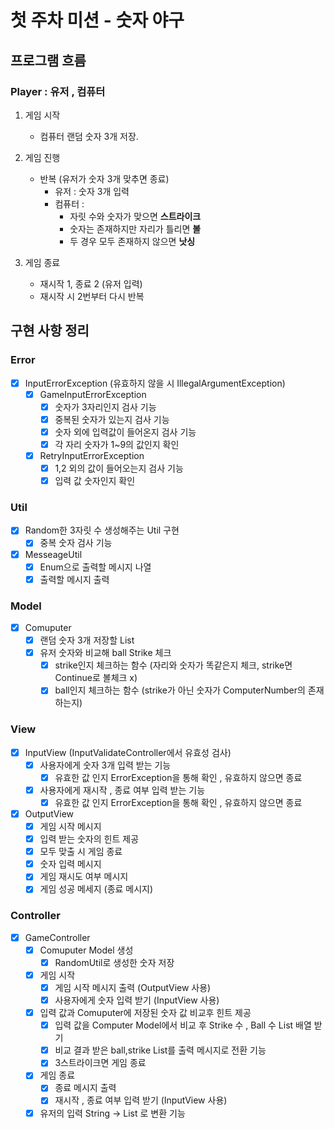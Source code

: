 # 첫 주차 미션 - 숫자 야구

## 프로그램 흐름

### Player : 유저 , 컴퓨터

1. 게임 시작
    - 컴퓨터 랜덤 숫자 3개 저장.

2. 게임 진행
    - 반복 (유저가 숫자 3개 맞추면 종료)
        - 유저 : 숫자 3개 입력
        - 컴퓨터 : 
          - 자릿 수와 숫자가 맞으면 **스트라이크**
          - 숫자는 존재하지만 자리가 틀리면 **볼**
          - 두 경우 모두 존재하지 않으면 **낫싱**

3. 게임 종료
    - 재시작 1, 종료 2 (유저 입력)
    - 재시작 시 2번부터 다시 반복

## 구현 사항 정리

### Error
- [x] InputErrorException (유효하지 않을 시 IllegalArgumentException)
    - [x] GameInputErrorException
        - [x] 숫자가 3자리인지 검사 기능
        - [x] 중복된 숫자가 있는지 검사 기능
        - [x] 숫자 외에 입력값이 들어온지 검사 기능
        - [x] 각 자리 숫자가 1~9의 값인지 확인
    - [x] RetryInputErrorException
        - [x] 1,2 외의 값이 들어오는지 검사 기능
        - [x] 입력 값 숫자인지 확인

### Util
- [x] Random한 3자릿 수 생성해주는 Util 구현
    - [x] 중복 숫자 검사 기능
- [x] MesseageUtil
    - [x] Enum으로 출력할 메시지 나열
    - [x] 출력할 메시지 출력

### Model
- [x] Comuputer
    - [x] 랜덤 숫자 3개 저장할 List
    - [x] 유저 숫자와 비교해 ball Strike 체크
        - [x] strike인지 체크하는 함수 (자리와 숫자가 똑같은지 체크, strike면 Continue로 볼체크 x)
        - [x] ball인지 체크하는 함수 (strike가 아닌 숫자가 ComputerNumber의 존재하는지)

### View
- [x] InputView (InputValidateController에서 유효성 검사)
    - [x] 사용자에게 숫자 3개 입력 받는 기능
      - [x] 유효한 값 인지 ErrorException을 통해 확인 , 유효하지 않으면 종료
    - [x] 사용자에게 재시작 , 종료 여부 입력 받는 기능
      - [x] 유효한 값 인지 ErrorException을 통해 확인 , 유효하지 않으면 종료

- [x] OutputView
    - [x] 게임 시작 메시지
    - [x] 입력 받는 숫자의 힌트 제공
    - [x] 모두 맞출 시 게임 종료
    - [x] 숫자 입력 메시지
    - [x] 게임 재시도 여부 메시지
    - [x] 게임 성공 메세지 (종료 메시지)

### Controller
- [x] GameController
    - [x] Comuputer Model 생성
        - [x] RandomUtil로 생성한 숫자 저장
    - [x] 게임 시작
        - [x] 게임 시작 메시지 출력 (OutputView 사용)
        - [x] 사용자에게 숫자 입력 받기 (InputView 사용)
    - [x] 입력 값과 Comuputer에 저장된 숫자 값 비교후 힌트 제공
        - [x] 입력 값을 Computer Model에서 비교 후 Strike 수 , Ball 수 List 배열 받기
        - [x] 비교 결과 받은 ball,strike List를 출력 메시지로 전환 기능
        - [x] 3스트라이크면 게임 종료
    - [x] 게임 종료
        - [x] 종료 메시지 출력
        - [x] 재시작 , 종료 여부 입력 받기 (InputView 사용)
    - [x] 유저의 입력 String -> List<Integer> 로 변환 기능
